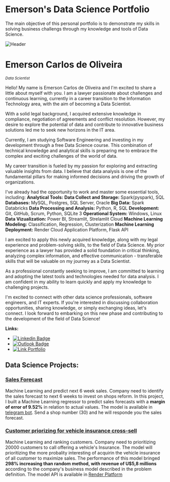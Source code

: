 # Emerson's Data Science Portfolio
The main objective of this personal portfolio is to demonstrate my skills in solving business challengs through my knowledge and tools of Data Science.

![Header](imagens/portfolio2.png)

# Emerson Carlos de Oliveira
<sub>*Data Scientist*</sub>

Hello! My name is Emerson Carlos de Oliveira and I'm excited to share a little about myself with you. I am a lawyer passionate about challenges and continuous learning, currently in a career transition to the Information Technology area, with the aim of becoming a Data Scientist.

With a solid legal background, I acquired extensive knowledge in compliance, negotiation of agreements and conflict resolution. However, my desire to explore the potential of data and contribute to innovative business solutions led me to seek new horizons in the IT area.

Currently, I am studying Software Engineering and investing in my development through a free Data Science course. This combination of technical knowledge and analytical skills is preparing me to embrace the complex and exciting challenges of the world of data.

My career transition is fueled by my passion for exploring and extracting valuable insights from data. I believe that data analysis is one of the fundamental pillars for making informed decisions and driving the growth of organizations.

I've already had the opportunity to work and master some essential tools, including:
**Analytical Tools:**
**Data Collect and Storage:** Spark(pyspark), SQL
**Databases:**  MySQL, Postgres, SQL Server, Oracle
**Big Data:** Spark Databricks
**Data Processing and Analysis:** Python, R, SQL
**Development:** Git, GitHub, Scrum, Python, SQLite 3
**Operational System:** Windows, Linux
**Data Vizualization:** Power BI, Streamlit, Strelamlit Cloud
**Machine Learning Modeling:** Classification, Regression, Clusterization
**Machine Learning Deployment:** Render Cloud Application Platform, Flask API

I am excited to apply this newly acquired knowledge, along with my legal experience and problem-solving skills, to the field of Data Science. My prior experience as a lawyer has provided a solid foundation in critical thinking, analyzing complex information, and effective communication - transferable skills that will be valuable on my journey as a Data Scientist.

As a professional constantly seeking to improve, I am committed to learning and adopting the latest tools and technologies needed for data analysis. I am confident in my ability to learn quickly and apply my knowledge to challenging projects.

I'm excited to connect with other data science professionals, software engineers, and IT experts. If you're interested in discussing collaboration opportunities, sharing knowledge, or simply exchanging ideas, let's connect. I look forward to embarking on this new phase and contributing to the development of the field of Data Science!

**Links:**
* [![Linkedin Badge](https://img.shields.io/badge/-LinkedIn-blue?style=flat&logo=LinkedIn&logoColor=white)](https://www.linkedin.com/in/emerson-carlos-oliveira/)
* [![Outlook Badge](https://img.shields.io/badge/-Outlook-blue?style=flat-square&logo=Outlook&logoColor=white&link=mailto:saulofcunha@outlook.com)](mailto:emerson_uo@hotmail.com)
* [![Link Portfolio](https://emerson-c-oliveira.github.io/portfolio_project_ds/)](https://emerson-c-oliveira.github.io/portfolio_project_ds/)


## Data Science Projects:

### [Sales Forecast]( https://github.com/Emerson-C-Oliveira/project_forecast_sales )

Machine Learning and predict next 6 week sales. Company need to identify the sales forecast to next 6 weeks to invest on shops reform.
In this project, I built a Machine Learning regressor to predict sales forecasts with a **margin of error of 9.52%** in relation to actual values.
The model is available in [telegram bot](https://t.me/prediction_rossmann_bot). Send a shop number (30) and he will responde you the sales forecast.

### [Customer priorizing for vehicle insurance cross-sell]( https://github.com/Emerson-C-Oliveira/compra_propensao )

Machine Learning and ranking customers. Company need to prioritizing 20000 customers to call offering a vehicle's Insurance. The model will prioritizing the more probality interesting of acquirin the vehicle insurance of all customer to maximize sales.
The performance of this model bringed **298% increasing than random method, with revenue of U$5,8 millions** according to the company's business model described in the problem definition.
The model API is available in [Render Platform](https://)

